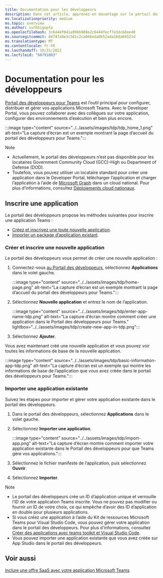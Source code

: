 ```yaml
---
title: Documentation pour les développeurs
description: Dans cet article, apprenez-en davantage sur le portail des développeurs et sur la création d’une nouvelle application et l’importation d’une application existante dans le portail des développeurs Teams.
ms.localizationpriority: medium
ms.topic: overview
ms.author: surbhigupta
ms.openlocfilehash: 3c6444f041a996b908e2c6444fecf7e3dc68ee40
ms.sourcegitcommit: 84747a9e3c561c2ca046eda0b52ada18da04521d
ms.translationtype: MT
ms.contentlocale: fr-FR
ms.lasthandoff: 10/31/2022
ms.locfileid: "68791803"
---
```

# <a name="developer-portal-for-teams"></a>Documentation pour les développeurs

<a href="https://dev.teams.microsoft.com" target="_blank">Portail des développeurs pour Teams</a> est l’outil principal pour configurer, distribuer et gérer vos applications Microsoft Teams. Avec le Developer Portal, vous pouvez collaborer avec des collègues sur votre application, configurer des environnements d’exécution et bien plus encore.

:::image type="content" source="../../assets/images/tdp/tdp_home_1.png" alt-text="La capture d’écran est un exemple montrant la page d’accueil du portail des développeurs pour Teams.":::

> [!NOTE]
>
> * Actuellement, le portail des développeurs n’est pas disponible pour les locataires Government Community Cloud (GCC)-High ou Department of Defense (DOD).
> * Toutefois, vous pouvez utiliser un locataire standard pour créer une application dans le Developer Portal, télécharger l’application et charger l’application à l’aide de [Microsoft Graph](/graph/api/teamsapp-publish?view=graph-rest-1.0&tabs=http&preserve-view=true) dans un cloud national. Pour plus d’informations, consultez [Déploiements cloud nationaux](/graph/deployments).

## <a name="register-an-app"></a>Inscrire une application

Le portail des développeurs propose les méthodes suivantes pour inscrire une application Teams :

* [Créez et inscrivez une toute nouvelle application](#create-and-register-a-brand-new-app).
* [Importer un package d’application existant](#import-an-existing-app).

### <a name="create-and-register-a-brand-new-app"></a>Créer et inscrire une nouvelle application

Le portail des développeurs vous permet de créer une nouvelle application :

1. Connectez-vous [au Portail des développeurs](https://dev.teams.microsoft.com), sélectionnez **Applications** dans le volet gauche.

   :::image type="content" source="../../assets/images/tdp/home-page.png" alt-text="La capture d’écran est un exemple montrant la page d’accueil du portail des développeurs pour Teams.":::

1. Sélectionnez **Nouvelle application** et entrez le nom de l’application.

   :::image type="content" source="../../assets/images/tdp/enter-app-name-tdp.png" alt-text="La capture d’écran montre comment créer une application dans le Portail des développeurs pour Teams." lightbox="../../assets/images/tdp/create-new-app-in-tdp.png":::

1. Sélectionnez **Ajouter**.

Vous avez maintenant créé une nouvelle application et vous pouvez voir toutes les informations de base de la nouvelle application.

:::image type="content" source="../../assets/images/tdp/basic-information-app-tdp.png" alt-text="La capture d’écran est un exemple qui montre les informations de base de l’application que vous avez créée dans le portail des développeurs pour Teams.":::

### <a name="import-an-existing-app"></a>Importer une application existante

Suivez les étapes pour importer et gérer votre application existante dans le portail des développeurs.

1. Dans le portail des développeurs, sélectionnez **Applications** dans le volet gauche.
1. Sélectionnez **Importer une application**.

   :::image type="content" source="../../assets/images/tdp/import-app.png" alt-text="La capture d’écran montre comment importer votre application existante dans le Portail des développeurs pour que Teams gère vos applications.":::

1. Sélectionnez le fichier manifeste de l’application, puis sélectionnez **Ouvrir**.
1. Sélectionnez **Importer**.

> [!NOTE]
>
> * Le portail des développeurs crée un ID d’application unique et verrouille l’ID de votre application Teams inscrite. Vous ne pouvez pas modifier ou fournir un ID de votre choix, ce qui empêche d’avoir des ID d’application en double pour plusieurs applications.
> * Si vous créez une application à l’aide du Kit de ressources Microsoft Teams pour Visual Studio Code, vous pouvez gérer votre application dans le portail des développeurs. Pour plus d’informations, consultez [Créer des applications avec teams toolkit et Visual Studio Code](~/toolkit/visual-studio-code-overview.md).
> * Vous pouvez importer une application existante que vous avez créée sur App Studio dans le portail des développeurs.

## <a name="see-also"></a>Voir aussi

[Inclure une offre SaaS avec votre application Microsoft Teams](~/concepts/deploy-and-publish/appsource/prepare/include-saas-offer.md)
